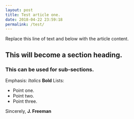 ```yaml
---
layout: post
title: Test article one.
date: 2018-04-22 23:59:18
permalink: /test/
---
```


Replace this line of text and below with the article content.
## This will become a section heading.
### This can be used for sub-sections.
Emphasis: *Italics* **Bold**
Lists:
 - Point one.
 - Point two.
 - Point three.

Sincerely,
**J. Freeman**
